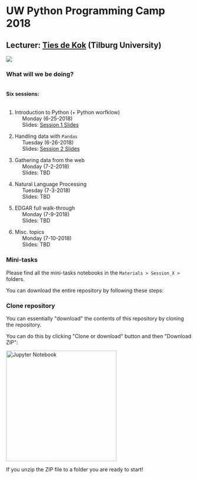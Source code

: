 # UW Python Programming Camp 2018
## Lecturer: <a href="https://www.tiesdekok.com" target="_blank">Ties de Kok</a> (Tilburg University)
 <a href="https://opensource.org/licenses/MIT"><img src="https://img.shields.io/badge/license-MIT-blue.svg"></a>


### What will we be doing?

<span style="display: block; padding-top: 5px"></span>

**Six sessions:**

<span style="display: block; padding-top: 5px"></span>

1) Introduction to Python (+ Python worfklow)  
<span style="padding-left: 20px" class="arrow-right"></span> Monday (6-25-2018)  
<span style="padding-left: 20px" class="arrow-right"></span>Slides: <a href="http://www.tiesdekok.com/UW_Python_Camp/Slides/Session_1/index.html" target="_blank">Session 1 Slides</a>

2) Handling data with `Pandas`  
<span style="padding-left: 20px" class="arrow-right"></span> Tuesday (6-26-2018)    
<span style="padding-left: 20px" class="arrow-right"></span>Slides: <a href="http://www.tiesdekok.com/UW_Python_Camp/Slides/Session_2/index.html" target="_blank">Session 2 Slides</a>

3) Gathering data from the web  
<span style="padding-left: 20px" class="arrow-right"></span> Monday (7-2-2018)    
<span style="padding-left: 20px" class="arrow-right"></span>Slides: TBD

4) Natural Language Processing  
<span style="padding-left: 20px" class="arrow-right"></span> Tuesday (7-3-2018)   
<span style="padding-left: 20px" class="arrow-right"></span>Slides: TBD

5) EDGAR full walk-through  
<span style="padding-left: 20px" class="arrow-right"></span> Monday (7-9-2018)   
<span style="padding-left: 20px" class="arrow-right"></span>Slides: TBD

6) Misc. topics  
<span style="padding-left: 20px" class="arrow-right"></span> Monday (7-10-2018)    
<span style="padding-left: 20px" class="arrow-right"></span>Slides: TBD

### Mini-tasks

Please find all the mini-tasks notebooks in the `Materials > Session_X >` folders.

You can download the entire repository by following these steps:

### Clone repository

You can essentially "download" the contents of this repository by cloning the repository. 

You can do this by clicking "Clone or download" button and then "Download ZIP":

<img src="https://i.imgur.com/Ysak4s3.png" title="Jupyter Notebook" width = 300px/>

If you unzip the ZIP file to a folder you are ready to start!